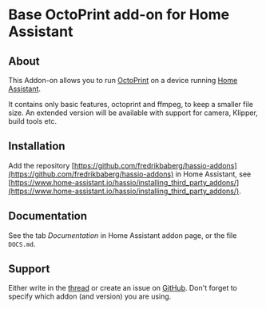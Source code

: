 # Base OctoPrint add-on for Home Assistant

## About

This Addon-on allows you to run [OctoPrint](https://octoprint.org) on a device running [Home Assistant](https://home-assistant.io/).

It contains only basic features, octoprint and ffmpeg, to keep a smaller file size. An extended version will be available with support for camera, Klipper, build tools etc.

## Installation

Add the repository [https://github.com/fredrikbaberg/hassio-addons](https://github.com/fredrikbaberg/hassio-addons) in Home Assistant, see [https://www.home-assistant.io/hassio/installing_third_party_addons/](https://www.home-assistant.io/hassio/installing_third_party_addons/).

## Documentation

See the tab _Documentation_ in Home Assistant addon page, or the file `DOCS.md`.

## Support

Either write in the [thread](https://community.home-assistant.io/t/repository-octoprint-wip/22883) or create an issue on [GitHub](https://github.com/fredrikbaberg/hassio-addons).
Don't forget to specify which addon (and version) you are using.

